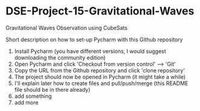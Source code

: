 # DSE-Project-15-Gravitational-Waves
Gravitational Waves Observation using CubeSats

Short description on how to set-up Pycharm with this Github repository
1. Install Pycharm (you have different versions, I would suggest downloading the community edition)
2. Open Pycharm and click 'Checkout from version control' --> 'Git'
3. Copy the URL from the Github repository and click 'clone repository'
4. The project should now be opened in Pycharm (it might take a while)
5. I'll explain later how to create files and pull/push/merge (this README file should be in there already)
6. add something
7. add more